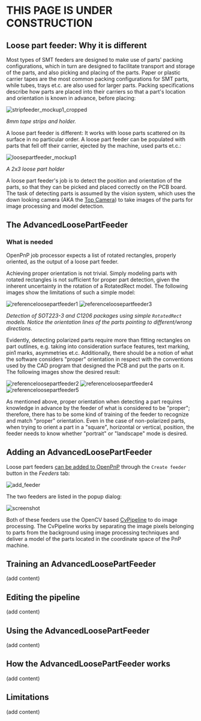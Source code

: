 # **THIS PAGE IS UNDER CONSTRUCTION**

## Loose part feeder: Why it is different

Most types of SMT feeders are designed to make use of parts' packing configurations, which in turn are designed to facilitate transport and storage of the parts, and also picking and placing of the parts. Paper or plastic carrier tapes are the most common packing configurations for SMT parts, while tubes, trays et.c. are also used for larger parts.  Packing specifications describe how parts are placed into their carriers so that a part's location and orientation is known in advance, before placing: 

![stripfeeder_mockup1_cropped](https://user-images.githubusercontent.com/1109829/27771876-54a8df70-5f60-11e7-9776-888ef5c0ba3b.png)

_8mm tape strips and holder._

A loose part feeder is different: It works with loose parts scattered on its surface in no particular order. A loose part feeder can be populated with parts that fell off their carrier, ejected by the machine, used parts et.c.:

![loosepartfeeder_mockup1](https://user-images.githubusercontent.com/1109829/27796112-7c3ca9e8-6011-11e7-85f3-54a084c4d3e4.png)

_A 2x3 loose part holder_

A loose part feeder's job is to detect the position and orientation of the parts, so that they can be picked and placed correctly on the PCB board. The task of detecting parts is assumed by the vision system, which uses the down looking camera (AKA the [Top Camera](https://github.com/openpnp/openpnp/wiki/Setup-and-Calibration:-Top-Camera-Setup)) to take images of the parts for image processing and model detection.

## The AdvancedLoosePartFeeder
### What is needed
OpenPnP job processor expects a list of rotated rectangles, properly oriented, as the output of a loose part feeder.

Achieving proper orientation is not trivial. Simply modeling parts with rotated rectangles is not sufficient for proper part detection, given the inherent uncertainty in the rotation of a RotatedRect model. The following images show the limitations of such a simple model:

![referenceloosepartfeeder1](https://user-images.githubusercontent.com/1109829/27795792-210cd6b6-6010-11e7-87b3-73e9aba35199.png) ![referenceloosepartfeeder3](https://user-images.githubusercontent.com/1109829/27795793-210ffa3a-6010-11e7-9f20-41543d5d6532.png)

_Detection of SOT223-3 and C1206 packages using simple `RotatedRect` models. Notice the orientation lines of the parts pointing to different/wrong directions._

Evidently, detecting polarized parts require more than fitting rectangles on part outlines, e.g. taking into consideration surface features, text marking, pin1 marks, asymmetries et.c. Additionally, there should be a notion of what the software considers "proper" orientation in respect with the conventions used by the CAD program that designed the PCB and put the parts on it. The following images show the desired result:

![referenceloosepartfeeder2](https://user-images.githubusercontent.com/1109829/27795795-2125676c-6010-11e7-8065-1e638a06726d.png) ![referenceloosepartfeeder4](https://user-images.githubusercontent.com/1109829/27795794-2118bbac-6010-11e7-95e2-78836f99b46e.png) ![referenceloosepartfeeder5](https://user-images.githubusercontent.com/1109829/27795796-215df37a-6010-11e7-9c33-a02555105c4a.png)


As mentioned above, proper orientation when detecting a part requires knowledge in advance by the feeder of what is considered to be "proper"; therefore, there has to be some kind of training of the feeder to recognize and match "proper" orientation. Even in the case of non-polarized parts, when trying to orient a part in a "square", horizontal or vertical, position, the feeder needs to know whether "portrait" or "landscape" mode is desired.
 
## Adding an AdvancedLoosePartFeeder

Loose part feeders [can be added to OpenPnP](https://github.com/openpnp/openpnp/wiki/Setup-and-Calibration:-Feeders#adding-a-feeder) through the `Create feeder` button in the _Feeders_ tab:

![add_feeder](https://user-images.githubusercontent.com/1109829/27770481-162114ce-5f48-11e7-8cff-4c894f731137.png)

The two feeders are listed in the popup dialog:

![screenshot](https://user-images.githubusercontent.com/1109829/27770426-403790b8-5f47-11e7-90f7-ce7db6064a3a.png)

Both of these feeders use the OpenCV based [CvPipeline](https://github.com/openpnp/openpnp/wiki/CvPipeline) to do image processing. The CvPipeline works by separating the image pixels belonging to parts from the background using image processing techniques and deliver a model of the parts located in the coordinate space of the PnP machine.

## Training an AdvancedLoosePartFeeder
(add content)
## Editing the pipeline
(add content)
## Using the AdvancedLoosePartFeeder
(add content)
## How the AdvancedLoosePartFeeder works
(add content)
## Limitations
(add content)
